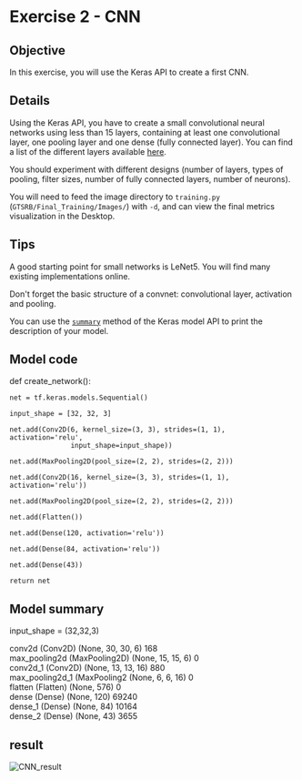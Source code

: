 # Exercise 2 - CNN

## Objective

In this exercise, you will use the Keras API to create a first CNN.


## Details

Using the Keras API, you have to create a small convolutional neural networks using less than 15 layers, containing
at least one convolutional layer, one pooling layer and one dense (fully connected layer). You can find a list of the different
layers available [here](https://www.tensorflow.org/api_docs/python/tf/keras/layers).

You should experiment with different designs (number of layers, types of pooling, filter sizes, number of fully connected layers, number of neurons).

You will need to feed the image directory to `training.py` (`GTSRB/Final_Training/Images/`) with `-d`, and can view the final metrics visualization in the Desktop.

## Tips

A good starting point for small networks is LeNet5. You will find many existing implementations online.

Don't forget the basic structure of a convnet: convolutional layer, activation and pooling.

You can use the [`summary`](https://www.tensorflow.org/api_docs/python/tf/keras/Model#summary) method of the Keras model API to print the description of your model.

## Model code

def create_network():

    net = tf.keras.models.Sequential()
    
    input_shape = [32, 32, 3]
    
    net.add(Conv2D(6, kernel_size=(3, 3), strides=(1, 1), activation='relu', 
                   input_shape=input_shape))
                   
    net.add(MaxPooling2D(pool_size=(2, 2), strides=(2, 2)))
    
    net.add(Conv2D(16, kernel_size=(3, 3), strides=(1, 1), activation='relu'))   
    
    net.add(MaxPooling2D(pool_size=(2, 2), strides=(2, 2)))
    
    net.add(Flatten())
    
    net.add(Dense(120, activation='relu'))
    
    net.add(Dense(84, activation='relu'))
    
    net.add(Dense(43))
    
    return net
   
## Model summary 

input_shape = (32,32,3)

conv2d (Conv2D)              (None, 30, 30, 6)         168       
max_pooling2d (MaxPooling2D) (None, 15, 15, 6)         0         
conv2d_1 (Conv2D)            (None, 13, 13, 16)        880       
max_pooling2d_1 (MaxPooling2 (None, 6, 6, 16)          0         
flatten (Flatten)            (None, 576)               0         
dense (Dense)                (None, 120)               69240     
dense_1 (Dense)              (None, 84)                10164     
dense_2 (Dense)              (None, 43)                3655      

## result

![CNN_result](https://user-images.githubusercontent.com/94951202/159159254-3cad5cee-4819-4351-95fc-652309eccaff.png)
